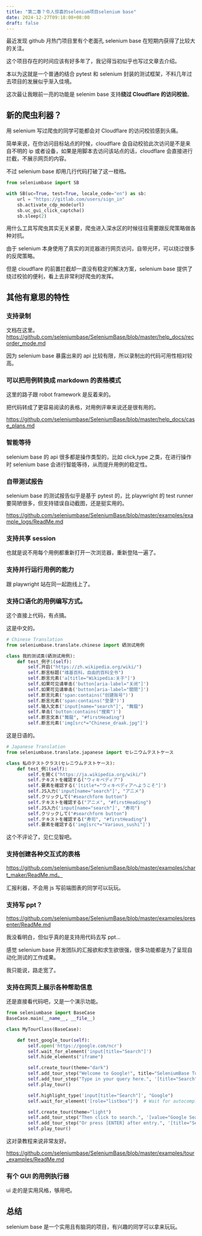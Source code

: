 ```yaml
---
title: "第二春？令人惊喜的selenium项目selenium base"
date: 2024-12-27T09:18:08+08:00
draft: false
---
```


最近发现 github 月热门项目里有个老面孔 selenium base 在短期内获得了比较大的关注。

这个项目存在的时间应该有好多年了，我记得当初似乎也写过文章去介绍。

本以为这就是一个普通的结合 pytest 和 selenium 封装的测试框架，不料几年过去项目的发展似乎渐入佳境。

这次最让我眼前一亮的功能是 selenim base 支持**绕过 Cloudflare 的访问校验**。

## 新的爬虫利器？

用 selenium 写过爬虫的同学可能都会对 Cloudflare 的访问校验感到头痛。

简单来说，在你访问目标站点的时候，cloudflare 会自动校验此次访问是不是来自不明的 ip 或者设备，如果是用脚本去访问该站点的话，cloudflare 会直接进行拦截，不展示网页的内容。

不过 selenium base 却用几行代码打破了这一桎梏。

```python
from seleniumbase import SB

with SB(uc=True, test=True, locale_code="en") as sb:
    url = "https://gitlab.com/users/sign_in"
    sb.activate_cdp_mode(url)
    sb.uc_gui_click_captcha()
    sb.sleep(2)
```

用什么工具写爬虫其实无关紧要，爬虫进入深水区的时候往往需要跟反爬策略做各种对抗。

由于 selenium 本身使用了真实的浏览器进行网页访问，自带光环，可以绕过很多的反爬策略。

但是 cloudflare 的前置拦截却一直没有稳定的解决方案，selenium base 提供了绕过校验的便利，看上去非常利好爬虫的发挥。

## 其他有意思的特性

### 支持录制

文档在这里。https://github.com/seleniumbase/SeleniumBase/blob/master/help_docs/recorder_mode.md

因为 selenium base 暴露出来的 api 比较有限，所以录制出的代码可用性相对较高。

### 可以把用例转换成 markdown 的表格模式

这里的路子跟 robot framework 是反着来的。

把代码转成了更容易阅读的表格，对用例评审来说还是很有用的。

https://github.com/seleniumbase/SeleniumBase/blob/master/help_docs/case_plans.md

### 智能等待

selenium base 的 api 很多都是操作类型的，比如 click,type 之类，在进行操作时 selenium base 会进行智能等待，从而提升用例的稳定性。

### 自带测试报告

selenium base 的测试报告似乎是基于 pytest 的，比 playwright 的 test runner 要简陋很多，但支持错误自动截图，还是挺实用的。

https://github.com/seleniumbase/SeleniumBase/blob/master/examples/example_logs/ReadMe.md

### 支持共享 session

也就是说不用每个用例都重新打开一次浏览器，重新登陆一遍了。

### 支持并行运行用例的能力

跟 playwright 站在同一起跑线上了。

### 支持口语化的用例编写方式。

这个直接上代码，有点搞。

这是中文的。

```python
# Chinese Translation
from seleniumbase.translate.chinese import 硒测试用例

class 我的测试类(硒测试用例):
    def test_例子1(self):
        self.开启("https://zh.wikipedia.org/wiki/")
        self.断言标题("维基百科，自由的百科全书")
        self.断言元素('a[title="Wikipedia:关于"]')
        self.如果可见请单击('button[aria-label="关闭"]')
        self.如果可见请单击('button[aria-label="關閉"]')
        self.断言元素('span:contains("创建账号")')
        self.断言元素('span:contains("登录")')
        self.输入文本('input[name="search"]', "舞龍")
        self.单击('button:contains("搜索")')
        self.断言文本("舞龍", "#firstHeading")
        self.断言元素('img[src*="Chinese_draak.jpg"]')
```

这是日语的。

```python
# Japanese Translation
from seleniumbase.translate.japanese import セレニウムテストケース

class 私のテストクラス(セレニウムテストケース):
    def test_例1(self):
        self.を開く("https://ja.wikipedia.org/wiki/")
        self.テキストを確認する("ウィキペディア")
        self.要素を確認する('[title*="ウィキペディアへようこそ"]')
        self.JS入力('input[name="search"]', "アニメ")
        self.クリックして("#searchform button")
        self.テキストを確認する("アニメ", "#firstHeading")
        self.JS入力('input[name="search"]', "寿司")
        self.クリックして("#searchform button")
        self.テキストを確認する("寿司", "#firstHeading")
        self.要素を確認する('img[src*="Various_sushi"]')
```

这个不评论了，见仁见智吧。

### 支持创建各种交互式的表格

https://github.com/seleniumbase/SeleniumBase/blob/master/examples/chart_maker/ReadMe.md。

汇报利器，不会用 js 写前端图表的同学可以玩玩。

### 支持写 ppt？

https://github.com/seleniumbase/SeleniumBase/blob/master/examples/presenter/ReadMe.md

我没看明白，但似乎真的是支持用代码去写 ppt...

感觉 selenium base 开发团队的汇报欲和求生欲很强，很多功能都是为了呈现自动化测试的工作成果。

我只能说，路走宽了。

### 支持在网页上展示各种帮助信息

还是直接看代码吧，又是一个演示功能。

```python
from seleniumbase import BaseCase
BaseCase.main(__name__, __file__)

class MyTourClass(BaseCase):

    def test_google_tour(self):
        self.open('https://google.com/ncr')
        self.wait_for_element('input[title="Search"]')
        self.hide_elements("iframe")

        self.create_tour(theme="dark")
        self.add_tour_step("Welcome to Google!", title="SeleniumBase Tours")
        self.add_tour_step("Type in your query here.", '[title="Search"]')
        self.play_tour()

        self.highlight_type('input[title="Search"]', "Google")
        self.wait_for_element('[role="listbox"]')  # Wait for autocomplete

        self.create_tour(theme="light")
        self.add_tour_step("Then click to search.", '[value="Google Search"]')
        self.add_tour_step("Or press [ENTER] after entry.", '[title="Search"]')
        self.play_tour()
```

这对录教程来说非常友好。

https://github.com/seleniumbase/SeleniumBase/blob/master/examples/tour_examples/ReadMe.md

### 有个 GUI 的用例执行器

ui 走的是实用风格，够用吧。

## 总结

selenium base 是一个实用且有脑洞的项目，有兴趣的同学可以拿来玩玩。

